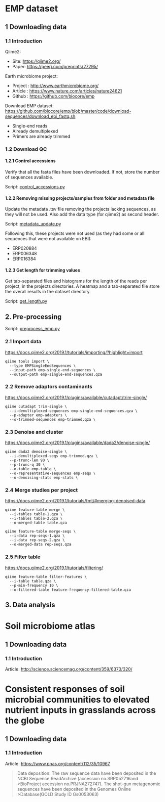 # EMP dataset

## 1 Downloading data
### 1.1 Introduction

Qiime2:
- Site: https://qiime2.org/
- Paper: https://peerj.com/preprints/27295/

Earth microbiome project:
- Project	: http://www.earthmicrobiome.org/
- Article 	: https://www.nature.com/articles/nature24621
- Github 	: https://github.com/biocore/emp

Download EMP dataset: https://github.com/biocore/emp/blob/master/code/download-sequences/download_ebi_fastq.sh

- Single-end reads
- Already demultiplexed
- Primers are already trimmed

### 1.2 Download QC
#### 1.2.1 Control accessions
Verify that all the fasta files have been downloaded. If not, store the number of sequences available.

Script: [control_accessions.py](https://github.com/Mass23/StreamBiofilms/blob/master/control_accessions.py)

#### 1.2.2 Removing missing projects/samples from folder and metadata file
Update the metadata .tsv file removing the projects lacking sequences, as they will not be used. Also add the data type (for qiime2) as second header.

Script: [metadata_update.py](https://github.com/Mass23/StreamBiofilms/blob/master/metadata_update.py)

Following this, these projects were not used (as they had some or all sequences that were not available on EBI):
- ERP020884
- ERP006348
- ERP016384

#### 1.2.3 Get length for trimming values
Get tab-separated files and histograms for the length of the reads per project, in the projects directories. A heatmap and a tab-separated file store the overall results in the dataset directory.

Script: [get_length.py](https://github.com/Mass23/StreamBiofilms/blob/master/get_length.py)

## 2. Pre-processing

Script: [preprocess_emp.py](https://github.com/Mass23/StreamBiofilms/blob/master/preprocess_emp.py)

### 2.1 Import data
https://docs.qiime2.org/2019.1/tutorials/importing/?highlight=import
```
qiime tools import \
  --type EMPSingleEndSequences \
  --input-path emp-single-end-sequences \
  --output-path emp-single-end-sequences.qza
```

### 2.2 Remove adaptors contaminants
https://docs.qiime2.org/2019.1/plugins/available/cutadapt/trim-single/
```
qiime cutadapt trim-single \
  --i-demultiplexed-sequences emp-single-end-sequences.qza \
  --p-adapter emp-adapters \
  --o-trimmed-sequences emp-trimmed.qza \
```

### 2.3 Denoise and cluster
https://docs.qiime2.org/2019.1/plugins/available/dada2/denoise-single/
```
qiime dada2 denoise-single \
  --i-demultiplexed-seqs emp-trimmed.qza \
  --p-trunc-len 90 \
  --p-trunc-q 30 \
  --o-table emp-table \
  --o-representative-sequences emp-seqs \
  --o-denoising-stats emp-stats \
```

### 2.4 Merge studies per project
https://docs.qiime2.org/2019.1/tutorials/fmt/#merging-denoised-data
```
qiime feature-table merge \
  --i-tables table-1.qza \
  --i-tables table-2.qza \
  --o-merged-table table.qza
  
qiime feature-table merge-seqs \
  --i-data rep-seqs-1.qza \
  --i-data rep-seqs-2.qza \
  --o-merged-data rep-seqs.qza
```

### 2.5 Filter table
https://docs.qiime2.org/2019.1/tutorials/filtering/
```
qiime feature-table filter-features \
  --i-table table.qza \
  --p-min-frequency 10 \
  --o-filtered-table feature-frequency-filtered-table.qza
```

## 3. Data analysis

# Soil microbiome atlas

## 1 Downloading data
### 1.1 Introduction

Article: http://science.sciencemag.org/content/359/6373/320/

# Consistent responses of soil microbial communities to elevated nutrient inputs in grasslands across the globe

## 1 Downloading data
### 1.1 Introduction

Article: https://www.pnas.org/content/112/35/10967

>Data deposition: The raw sequence data have been deposited in the NCBI Sequence ReadArchive (accession no.SRP052716and >BioProject accession no.PRJNA272747). The shot-gun metagenomic sequences have been deposited in the Genomes Online >Database(GOLD Study ID Gs0053063)

